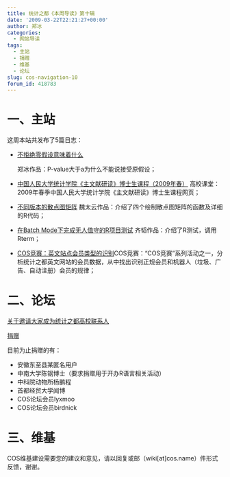 ```yaml
---
title: 统计之都《本周导读》第十辑
date: '2009-03-22T22:21:27+00:00'
author: 郑冰
categories:
  - 网站导读
tags:
  - 主站
  - 捐赠
  - 维基
  - 论坛
slug: cos-navigation-10
forum_id: 418783
---
```


# 一、主站

这周本站共发布了5篇日志：

  * [不拒绝零假设意味着什么](/2009/03/meaning-of-failure-to-reject-h0/)

    郑冰作品：P-value大于a为什么不能说接受原假设；
  * [中国人民大学统计学院《主文献研读》博士生课程（2009年春）](/2009/03/ruc-stat-literature-research-course/) 高校课堂：2009年春季中国人民大学统计学院《主文献研读》博士生课程网页；
  * [不同版本的散点图矩阵](/2009/03/scatterplot-matrix-visualization/) 魏太云作品：介绍了四个绘制散点图矩阵的函数及详细的R代码；
  * [在Batch Mode下完成无人值守的R项目测试](/2009/03/running-r-in-batch-mode/) 齐韬作品：介绍了R测试，调用Rterm；
  * [COS竞赛：英文站点会员类型的识别](/2009/03/data-analysis-of-cos-en-members/)COS竞赛：“COS竞赛”系列活动之一，分析统计之都英文网站的会员数据，从中找出识别正规会员和机器人（垃圾、广告、自动注册）会员的规律；
<!--more-->

# 二、论坛

[关于邀请大家成为统计之都高校联系人](https://cos.name/cn/topic/13026)

[捐赠](https://cos.name/donate/)

目前为止捐赠的有：

  * 安徽东至县某匿名用户
  * 中南大学陈钢博士（要求捐赠用于开办R语言相关活动）
  * 中科院动物所杨鹏程
  * 首都经贸大学闻博
  * COS论坛会员lyxmoo
  * COS论坛会员birdnick

# 三、维基

COS维基建设需要您的建议和意见，请以回复或邮（wiki[at]cos.name）件形式反馈，谢谢。
